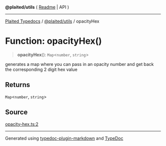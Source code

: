 **@plaited/utils** ( [Readme](../README.md) \| API )

***

[Plaited Typedocs](../../../modules.md) / [@plaited/utils](../modules.md) / opacityHex

# Function: opacityHex()

> **opacityHex**(): `Map`\<`number`, `string`\>

generates a map where you can pass in an opacity number and get back the corresponding 2 digit hex value

## Returns

`Map`\<`number`, `string`\>

## Source

[opacity-hex.ts:2](https://github.com/plaited/plaited/blob/95d1a1b/libs/utils/src/opacity-hex.ts#L2)

***

Generated using [typedoc-plugin-markdown](https://www.npmjs.com/package/typedoc-plugin-markdown) and [TypeDoc](https://typedoc.org/)
